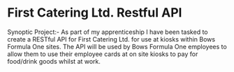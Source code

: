 # First Catering Ltd. Restful API
Synoptic Project:- As part of my apprenticeship I have been tasked to create a RESTful API for First Catering Ltd. for use at kiosks within Bows Formula One sites.
The API will be used by Bows Formula One employees to allow them to use their employee cards at on site kiosks to pay for food/drink goods whilst at work.